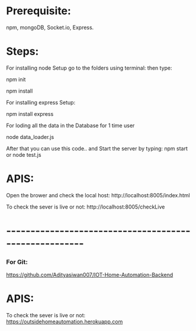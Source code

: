 # Prerequisite:
  npm, mongoDB, Socket.io, Express. 

# Steps:

For installing node Setup go to the folders using terminal:
then type:
  
  npm init
  
  npm install 
  
For installing express Setup:
 
  npm install express
  
For loding all the data in the Database for 1 time user
  
  node data_loader.js
  
After that you can use this code.. and Start the server by typing: npm start or node test.js

 

# APIS: 

 Open the brower and check the local host: http://localhost:8005/index.html 
 
 To check the sever is live or not: http://localhost:8005/checkLive


# ------------------------------------------------------


### For Git: 

https://github.com/Adityasiwan007/IOT-Home-Automation-Backend






# APIS: 

 To check the sever is live or not: https://outsidehomeautomation.herokuapp.com


